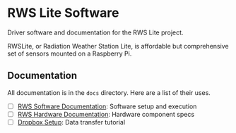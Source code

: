 # RWS Lite Software

Driver software and documentation for the RWS Lite project.

RWSLite, or Radiation Weather Station Lite, is affordable but comprehensive set of sensors mounted on a Raspberry Pi.

## Documentation

All documentation is in the `docs` directory. Here are a list of their uses.

- [ ] [RWS Software Documentation](docs/RWS_Software_Documentation.md): Software setup and execution
- [ ] [RWS Hardware Documentation](docs/RWS_Hardware_Documentation.csv): Hardware component specs
- [ ] [Dropbox Setup](docs/Dropbox_Setup.md): Data transfer tutorial
